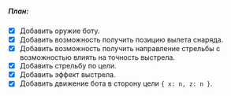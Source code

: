 
##### План:
- [x] Добавить оружие боту. 
- [x] Добавить возможность получить позицию вылета снаряда.
- [x] Добавить возможность получить направление стрельбы с возможностью влиять на точность выстрела.
- [x] Добавить стрельбу по цели.
- [x] Добавить эффект выстрела.
- [x] Добавить движение бота в сторону цели `{ x: n, z: n }`.